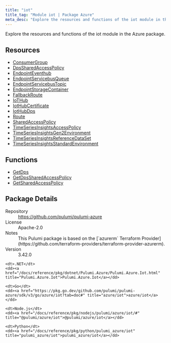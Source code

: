 ```yaml
---
title: "iot"
title_tag: "Module iot | Package Azure"
meta_desc: "Explore the resources and functions of the iot module in the Azure package."
---
```


<!-- WARNING: this file was generated by Pulumi Docs Generator. -->
<!-- Do not edit by hand unless you're certain you know what you are doing! -->

Explore the resources and functions of the iot module in the Azure package.

<h2 id="resources">Resources</h2>
<ul class="api">
    <li><a href="consumergroup" title="ConsumerGroup"><span class="symbol resource"></span>ConsumerGroup</a></li>
    <li><a href="dpssharedaccesspolicy" title="DpsSharedAccessPolicy"><span class="symbol resource"></span>DpsSharedAccessPolicy</a></li>
    <li><a href="endpointeventhub" title="EndpointEventhub"><span class="symbol resource"></span>EndpointEventhub</a></li>
    <li><a href="endpointservicebusqueue" title="EndpointServicebusQueue"><span class="symbol resource"></span>EndpointServicebusQueue</a></li>
    <li><a href="endpointservicebustopic" title="EndpointServicebusTopic"><span class="symbol resource"></span>EndpointServicebusTopic</a></li>
    <li><a href="endpointstoragecontainer" title="EndpointStorageContainer"><span class="symbol resource"></span>EndpointStorageContainer</a></li>
    <li><a href="fallbackroute" title="FallbackRoute"><span class="symbol resource"></span>FallbackRoute</a></li>
    <li><a href="iothub" title="IoTHub"><span class="symbol resource"></span>IoTHub</a></li>
    <li><a href="iothubcertificate" title="IotHubCertificate"><span class="symbol resource"></span>IotHubCertificate</a></li>
    <li><a href="iothubdps" title="IotHubDps"><span class="symbol resource"></span>IotHubDps</a></li>
    <li><a href="route" title="Route"><span class="symbol resource"></span>Route</a></li>
    <li><a href="sharedaccesspolicy" title="SharedAccessPolicy"><span class="symbol resource"></span>SharedAccessPolicy</a></li>
    <li><a href="timeseriesinsightsaccesspolicy" title="TimeSeriesInsightsAccessPolicy"><span class="symbol resource"></span>TimeSeriesInsightsAccessPolicy</a></li>
    <li><a href="timeseriesinsightsgen2environment" title="TimeSeriesInsightsGen2Environment"><span class="symbol resource"></span>TimeSeriesInsightsGen2Environment</a></li>
    <li><a href="timeseriesinsightsreferencedataset" title="TimeSeriesInsightsReferenceDataSet"><span class="symbol resource"></span>TimeSeriesInsightsReferenceDataSet</a></li>
    <li><a href="timeseriesinsightsstandardenvironment" title="TimeSeriesInsightsStandardEnvironment"><span class="symbol resource"></span>TimeSeriesInsightsStandardEnvironment</a></li>
</ul>

<h2 id="functions">Functions</h2>
<ul class="api">
    <li><a href="getdps" title="GetDps"><span class="symbol function"></span>GetDps</a></li>
    <li><a href="getdpssharedaccesspolicy" title="GetDpsSharedAccessPolicy"><span class="symbol function"></span>GetDpsSharedAccessPolicy</a></li>
    <li><a href="getsharedaccesspolicy" title="GetSharedAccessPolicy"><span class="symbol function"></span>GetSharedAccessPolicy</a></li>
</ul>

<h2 id="package-details">Package Details</h2>
<dl class="package-details">
	<dt>Repository</dt>
	<dd><a href="https://github.com/pulumi/pulumi-azure">https://github.com/pulumi/pulumi-azure</a></dd>
	<dt>License</dt>
	<dd>Apache-2.0</dd>
	<dt>Notes</dt>
	<dd>This Pulumi package is based on the [`azurerm` Terraform Provider](https://github.com/terraform-providers/terraform-provider-azurerm).</dd>
	<dt>Version</dt>
	<dd>3.42.0</dd>
</dl>



<dl class="tabular">

    <dt>.NET</dt>
    <dd><a href="/docs/reference/pkg/dotnet/Pulumi.Azure/Pulumi.Azure.Iot.html" title="Pulumi.Azure.Iot">Pulumi.Azure.Iot</a></dd>

    <dt>Go</dt>
    <dd><a href="https://pkg.go.dev/github.com/pulumi/pulumi-azure/sdk/v3/go/azure/iot?tab=doc#" title="azure/iot">azure/iot</a></dd>

    <dt>Node.js</dt>
    <dd><a href="/docs/reference/pkg/nodejs/pulumi/azure/iot/#" title="@pulumi/azure/iot">@pulumi/azure/iot</a></dd>

    <dt>Python</dt>
    <dd><a href="/docs/reference/pkg/python/pulumi_azure/iot" title="pulumi_azure/iot">pulumi_azure/iot</a></dd>

</dl>

